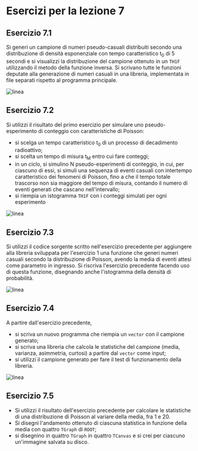 # Esercizi per la lezione 7

## Esercizio 7.1

Si generi un campione di numeri pseudo-casuali 
distribuiti secondo una distribuzione di densità esponenziale
con tempo caratteristico t<sub>0</sub> di 5 secondi
e si visualizzi la distribuzione del campione ottenuto
in un ```TH1F``` utilizzando il metodo della funzione inversa.
Si scrivano tutte le funzioni deputate alla generazione di numeri casuali
in una libreria, implementata in file separati rispetto al programma principale.

![linea](../immagini/linea.png)

## Esercizio 7.2

Si utilizzi il risultato del primo esercizio per simulare uno pseudo-esperimento di conteggio
con caratteristiche di Poisson:
  * si scelga un tempo caratteristico t<sub>0</sub> di un processo di decadimento radioattivo;
  * si scelta un tempo di misura t<sub>M</sub> entro cui fare conteggi;
  * in un ciclo, si simulino N pseudo-esperimenti di conteggio, in cui,
    per ciascuno di essi, si simuli una sequenza di eventi casuali
    con intertempo caratteristico dei fenomeni di Poisson, 
    fino a che il tempo totale trascorso non sia maggiore del tempo di misura,
    contando il numero di eventi generati che cascano nell'intervallo;
  * si riempia un istogramma ```TH1F``` con i conteggi simulati per ogni esperimento  

![linea](../immagini/linea.png)

## Esercizio 7.3

Si utilizzi il codice sorgente scritto nell'esercizio precedente 
per aggiungere alla libreria sviluppata per l'esercizio 1
una funzione che generi numeri casuali
secondo la distribuzione di Poisson,
avendo la media di eventi attesi come parametro in ingresso.
Si riscriva l'esercizio precedente facendo uso di questa funzione, 
disegnando anche l'istogramma della densità di probabilità.

![linea](../immagini/linea.png)

## Esercizio 7.4

A partire dall'esercizio precedente,
  * si scriva un nuovo programma che riempia un ```vector``` con il campione generato;
  * si scriva una libreria che calcola le statistiche del campione 
    (media, varianza, asimmetria, curtosi)
    a partire dal ```vector``` come input;
  * si utilizzi il campione generato per fare il test di funzionamento della libreria.  

![linea](../immagini/linea.png)

## Esercizio 7.5

  * Si utilizzi il risultato dell'esercizio precedente
    per calcolare le statistiche di una distribuzione di Poisson 
    al variare della media, fra 1 e 20.
  * Si disegni l'andamento ottenuto di ciascuna statistica in funzione della media
    con quattro ```TGraph``` di ```ROOT```;
  * si disegnino in quattro ```TGraph``` in quattro ```TCanvas``` e si crei per ciascuno
    un'immagine salvata su disco.  




